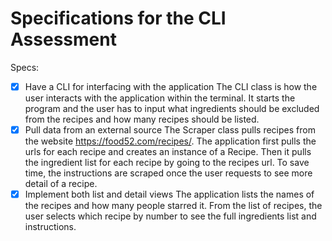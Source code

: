 # Specifications for the CLI Assessment

Specs:
- [x] Have a CLI for interfacing with the application
      The CLI class is how the user interacts with the application within the terminal.  It starts the program and the user has to input what ingredients should be excluded from the recipes and how many recipes should be listed.
- [x] Pull data from an external source
      The Scraper class pulls recipes from the website https://food52.com/recipes/.  The application first pulls the urls for each recipe and creates an instance of a Recipe.  Then it pulls the ingredient list for each recipe by going to the recipes url.  To save time, the instructions are scraped once the user requests to see more detail of a recipe.
- [x] Implement both list and detail views
      The application lists the names of the recipes and how many people starred it.  From the list of recipes, the user selects which recipe by number to see the full ingredients list and instructions.  
